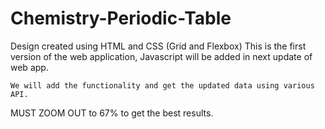 # Chemistry-Periodic-Table

Design created using HTML and CSS (Grid and Flexbox)
This is the first version of the web application, Javascript will be added in next update of web app.
```
We will add the functionality and get the updated data using various API.
```

MUST ZOOM OUT to 67% to get the best results.
